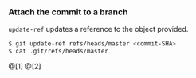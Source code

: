 ### Attach the commit to a branch

`update-ref` updates a reference to the object provided.

```sh
$ git update-ref refs/heads/master <commit-SHA>
$ cat .git/refs/heads/master
```

@[1]
@[2]
